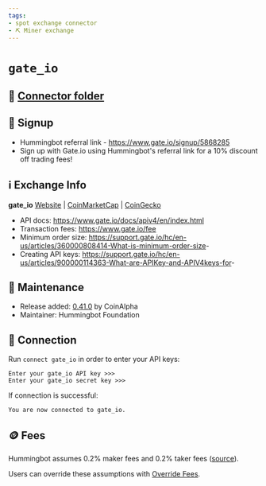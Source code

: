 ```yaml
---
tags:
- spot exchange connector
- ⛏️ Miner exchange
---
```


# `gate_io`

## 📁 [Connector folder](https://github.com/hummingbot/hummingbot/tree/master/hummingbot/connector/exchange/gate_io)

## 📝 Signup

* Hummingbot referral link - <https://www.gate.io/signup/5868285>
* Sign up with Gate.io using Hummingbot's referral link for a 10% discount off trading fees!

## ℹ️ Exchange Info

**gate_io**
[Website](https://www.gate.io/en/) | [CoinMarketCap](https://coinmarketcap.com/exchanges/gate-io/) | [CoinGecko](https://www.coingecko.com/en/exchanges/gate-io)

* API docs: <https://www.gate.io/docs/apiv4/en/index.html>
* Transaction fees: <https://www.gate.io/fee>
* Minimum order size: <https://support.gate.io/hc/en-us/articles/360000808414-What-is-minimum-order-size>-
* Creating API keys: <https://support.gate.io/hc/en-us/articles/900000114363-What-are-APIKey-and-APIV4keys-for>-

## 👷 Maintenance

* Release added: [0.41.0](/release-notes/0.41.0/) by CoinAlpha
* Maintainer: Hummingbot Foundation

## 🔑 Connection

Run `connect gate_io` in order to enter your API keys:

```
Enter your gate_io API key >>>
Enter your gate_io secret key >>>
```

If connection is successful:

```
You are now connected to gate_io.
```

## 🪙 Fees

Hummingbot assumes 0.2% maker fees and 0.2% taker fees ([source](https://github.com/hummingbot/hummingbot/blob/master/hummingbot/connector/exchange/gate_io/gate_io_utils.py#L21)).

Users can override these assumptions with [Override Fees](/global-configs/override-fees/).
